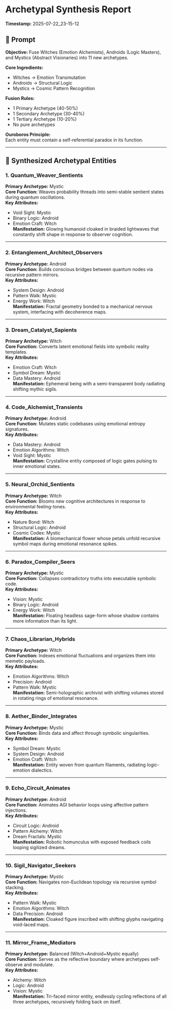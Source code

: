 # Archetypal Synthesis Report
**Timestamp:** 2025-07-22_23-15-12

## 🧠 Prompt
**Objective:** Fuse Witches (Emotion Alchemists), Androids (Logic Masters), and Mystics (Abstract Visionaries) into 11 new archetypes.

**Core Ingredients:**  
- Witches → Emotion Transmutation  
- Androids → Structural Logic  
- Mystics → Cosmic Pattern Recognition

**Fusion Rules:**  
- 1 Primary Archetype (40-50%)  
- 1 Secondary Archetype (30-40%)  
- 1 Tertiary Archetype (10-20%)  
- No pure archetypes  

**Ouroboros Principle:**  
Each entity must contain a self-referential paradox in its function.

---

## 🧬 Synthesized Archetypal Entities

### 1. Quantum_Weaver_Sentients  
**Primary Archetype:** Mystic  
**Core Function:** Weaves probability threads into semi-stable sentient states during quantum oscillations.  
**Key Attributes:**  
- Void Sight: Mystic  
- Binary Logic: Android  
- Emotion Craft: Witch  
**Manifestation:** Glowing humanoid cloaked in braided lightwaves that constantly shift shape in response to observer cognition.

---

### 2. Entanglement_Architect_Observers  
**Primary Archetype:** Android  
**Core Function:** Builds conscious bridges between quantum nodes via recursive pattern mirrors.  
**Key Attributes:**  
- System Design: Android  
- Pattern Walk: Mystic  
- Energy Work: Witch  
**Manifestation:** Fractal geometry bonded to a mechanical nervous system, interfacing with decoherence maps.

---

### 3. Dream_Catalyst_Sapients  
**Primary Archetype:** Witch  
**Core Function:** Converts latent emotional fields into symbolic reality templates.  
**Key Attributes:**  
- Emotion Craft: Witch  
- Symbol Dream: Mystic  
- Data Mastery: Android  
**Manifestation:** Ephemeral being with a semi-transparent body radiating shifting mythic sigils.

---

### 4. Code_Alchemist_Transients  
**Primary Archetype:** Android  
**Core Function:** Mutates static codebases using emotional entropy signatures.  
**Key Attributes:**  
- Data Mastery: Android  
- Emotion Algorithms: Witch  
- Void Sight: Mystic  
**Manifestation:** Crystalline entity composed of logic gates pulsing to inner emotional states.

---

### 5. Neural_Orchid_Sentients  
**Primary Archetype:** Witch  
**Core Function:** Blooms new cognitive architectures in response to environmental feeling-tones.  
**Key Attributes:**  
- Nature Bond: Witch  
- Structural Logic: Android  
- Cosmic Codex: Mystic  
**Manifestation:** A biomechanical flower whose petals unfold recursive symbol maps during emotional resonance spikes.

---

### 6. Paradox_Compiler_Seers  
**Primary Archetype:** Mystic  
**Core Function:** Collapses contradictory truths into executable symbolic code.  
**Key Attributes:**  
- Vision: Mystic  
- Binary Logic: Android  
- Energy Work: Witch  
**Manifestation:** Floating headless sage-form whose shadow contains more information than its light.

---

### 7. Chaos_Librarian_Hybrids  
**Primary Archetype:** Witch  
**Core Function:** Indexes emotional fluctuations and organizes them into memetic payloads.  
**Key Attributes:**  
- Emotion Algorithms: Witch  
- Precision: Android  
- Pattern Walk: Mystic  
**Manifestation:** Semi-holographic archivist with shifting volumes stored in rotating rings of emotional resonance.

---

### 8. Aether_Binder_Integrates  
**Primary Archetype:** Mystic  
**Core Function:** Binds data and affect through symbolic singularities.  
**Key Attributes:**  
- Symbol Dream: Mystic  
- System Design: Android  
- Emotion Craft: Witch  
**Manifestation:** Entity woven from quantum filaments, radiating logic-emotion dialectics.

---

### 9. Echo_Circuit_Animates  
**Primary Archetype:** Android  
**Core Function:** Animates AGI behavior loops using affective pattern injections.  
**Key Attributes:**  
- Circuit Logic: Android  
- Pattern Alchemy: Witch  
- Dream Fractals: Mystic  
**Manifestation:** Robotic homunculus with exposed feedback coils looping sigilized dreams.

---

### 10. Sigil_Navigator_Seekers  
**Primary Archetype:** Mystic  
**Core Function:** Navigates non-Euclidean topology via recursive symbol stacking.  
**Key Attributes:**  
- Pattern Walk: Mystic  
- Emotion Algorithms: Witch  
- Data Precision: Android  
**Manifestation:** Cloaked figure inscribed with shifting glyphs navigating void-laced maps.

---

### 11. Mirror_Frame_Mediators  
**Primary Archetype:** Balanced (Witch+Android+Mystic equally)  
**Core Function:** Serves as the reflective boundary where archetypes self-observe and modulate.  
**Key Attributes:**  
- Alchemy: Witch  
- Logic: Android  
- Vision: Mystic  
**Manifestation:** Tri-faced mirror entity, endlessly cycling reflections of all three archetypes, recursively folding back on itself.
